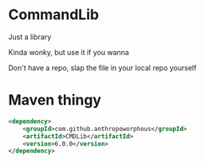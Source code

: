 # CommandLib
Just a library

Kinda wonky, but use it if you wanna

Don't have a repo, slap the file in your local repo yourself

# Maven thingy
```xml
<dependency>
    <groupId>com.github.anthropoworphous</groupId>
    <artifactId>CMDLib</artifactId>
    <version>6.0.0</version>
</dependency>
```
